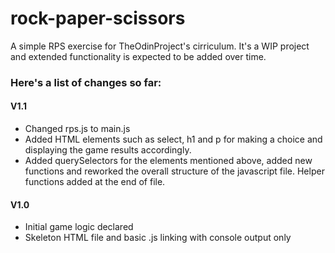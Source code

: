 # rock-paper-scissors
A simple RPS exercise for TheOdinProject's cirriculum. 
It's a WIP project and extended functionality is expected to be added over time.

<h3>Here's a list of changes so far:</h3>
<h4>V1.1</h4>
<ul>
<li>Changed rps.js to main.js</li>
<li>Added HTML elements such as select, h1 and p for making a choice and displaying the game results accordingly.</li>
<li>Added querySelectors for the elements mentioned above, added new functions and reworked the overall structure of the javascript file. Helper functions added at the end of file.</li>
  </ul>
  
  <h4>V1.0</h4>
<ul>
<li>Initial game logic declared</li>
<li>Skeleton HTML file and basic .js linking with console output only</li>
  </ul
